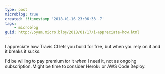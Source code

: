 ```yaml
---
type: post
microblog: true
created: !!timestamp '2018-01-16 23:06:33 -7'
tags:
    - microblog
guid: http://oyam.micro.blog/2018/01/17/i-appreciate-how.html
---
```

I appreciate how Travis CI lets you build for free, but when you rely on it and it breaks it sucks.

I'd be willing to pay premium for it *when* I need it, not as ongoing subscription. Might be time to consider Heroku or AWS Code Deploy.
